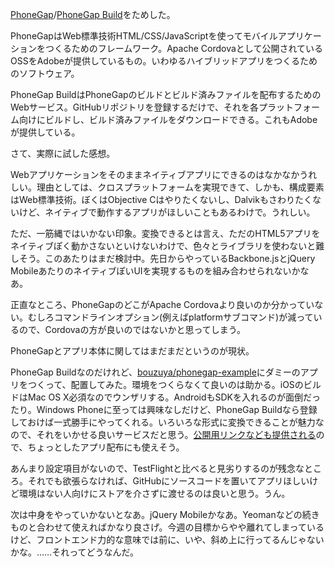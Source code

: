 [PhoneGap][phonegap]/[PhoneGap Build][phonegap-build]をためした。

PhoneGapはWeb標準技術HTML/CSS/JavaScriptを使ってモバイルアプリケーションをつくるためのフレームワーク。Apache Cordovaとして公開されているOSSをAdobeが提供しているもの。いわゆるハイブリッドアプリをつくるためのソフトウェア。

PhoneGap BuildはPhoneGapのビルドとビルド済みファイルを配布するためのWebサービス。GitHubリポジトリを登録するだけで、それを各プラットフォーム向けにビルドし、ビルド済みファイルをダウンロードできる。これもAdobeが提供している。

さて、実際に試した感想。

Webアプリケーションをそのままネイティブアプリにできるのはなかなかうれしい。理由としては、クロスプラットフォームを実現できて、しかも、構成要素はWeb標準技術。ぼくはObjective Cはやりたくないし、Dalvikもさわりたくないけど、ネイティブで動作するアプリがほしいこともあるわけで。うれしい。

ただ、一筋縄ではいかない印象。変換できるとは言え、ただのHTML5アプリをネイティブぽく動かさないといけないわけで、色々とライブラリを使わないと難しそう。このあたりはまだ検討中。先日からやっているBackbone.jsとjQuery MobileあたりのネイティブぽいUIを実現するものを組み合わせられないかなあ。

正直なところ、PhoneGapのどこがApache Cordovaより良いのか分かっていない。むしろコマンドラインオプション(例えばplatformサブコマンド)が減っているので、Cordovaの方が良いのではないかと思ってしまう。

PhoneGapとアプリ本体に関してはまだまだというのが現状。

PhoneGap Buildなのだけれど、[bouzuya/phonegap-example][]にダミーのアプリをつくって、配置してみた。環境をつくらなくて良いのは助かる。iOSのビルドはMac OS X必須なのでウンザリする。AndroidもSDKを入れるのが面倒だったり。Windows Phoneに至っては興味なしだけど、PhoneGap Buildなら登録しておけば一式勝手にやってくれる。いろいろな形式に変換できることが魅力なので、それをいかせる良いサービスだと思う。[公開用リンクなども提供される](https://build.phonegap.com/apps/724188/share)ので、ちょっとしたアプリ配布にも使えそう。

あんまり設定項目がないので、TestFlightと比べると見劣りするのが残念なところ。それでも欲張らなければ、GitHubにソースコードを置いてアプリほしいけど環境はない人向けにストアを介さずに渡せるのは良いと思う。うん。

次は中身をやっていかないとなあ。jQuery Mobileかなあ。Yeomanなどの続きものと合わせて使えればかなり良さげ。今週の目標からやや離れてしまっているけど、フロントエンド力的な意味では前に、いや、斜め上に行ってるんじゃないかな。……それってどうなんだ。

[bouzuya/phonegap-example]: https://github.com/bouzuya/phonegap-example
[phonegap]: http://phonegap.com/
[phonegap-build]: https://build.phonegap.com/
